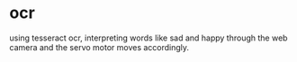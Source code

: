 # **ocr**
using tesseract ocr, interpreting words like sad and happy through the web camera and the servo motor moves accordingly.

  
